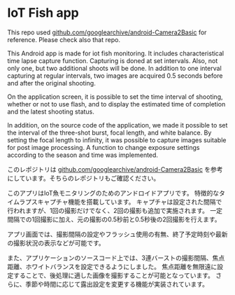 
IoT Fish app
===========================

This repo used [github.com/googlearchive/android-Camera2Basic][1] for reference. Please check also that repo. 

[1]: https://github.com/googlearchive/android-Camera2Basic

This Android app is made for iot fish monitoring.
It includes characteristical time lapse capture function.
Capturing is doned at set intervals.
Also, not only one, but two additional shoots will be done.
In addition to one interval capturing at regular intervals, two images are acquired 0.5 seconds before and after the original shooting.

On the application screen, it is possible to set the time interval of shooting, whether or not to use flash, and to display the estimated time of completion and the latest shooting status. 

In addition, on the source code of the application, we made it possible to set the interval of the three-shot burst, focal length, and white balance.
By setting the focal length to infinity, it was possible to capture images suitable for post image processing.
A function to change exposure settings according to the season and time was implemented.

このレポジトリは [github.com/googlearchive/android-Camera2Basic][2] を参考にしています。そちらのレポジトリもご確認ください。

[2]: https://github.com/googlearchive/android-Camera2Basic

このアプリはIoT魚モニタリングのためのアンドロイドアプリです。
特徴的なタイムラプスキャプチャ機能を搭載しています。
キャプチャは設定された間隔で行われますが、1回の撮影だけでなく、2回の撮影も追加で実施されます。
一定間隔での1回撮影に加え、元の撮影の0.5秒前と0.5秒後の2回撮影を行えます。

アプリ画面では、撮影間隔の設定やフラッシュ使用の有無、終了予定時刻や最新の撮影状況の表示などが可能です。

また、アプリケーションのソースコード上では、3連バーストの撮影間隔、焦点距離、ホワイトバランスを設定できるようにしました。
焦点距離を無限遠に設定することで、後処理に適した画像を撮影することが可能となっています。
さらに、季節や時間に応じて露出設定を変更する機能が実装されています。
